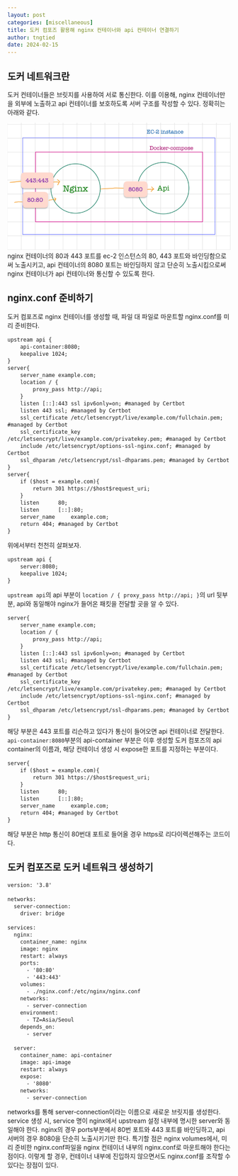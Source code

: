 ```yaml
---
layout: post
categories: [miscellaneous]
title: 도커 컴포즈 활용해 nginx 컨테이너와 api 컨테이너 연결하기
author: tngtied
date: 2024-02-15
---
```


## 도커 네트워크란

도커 컨테이너들은 브릿지를 사용하여 서로 통신한다. 이를 이용해, nginx 컨테이너만을 외부에 노출하고 api 컨테이너를 보호하도록 서버 구조를 작성할 수 있다. 정확히는 아래와 같다.

<center><img src="/static/img/nginx-docker-structure.png" alt="Process Layout" style="max-width:100%;"/></center>
nginx 컨테이너의 80과 443 포트를 ec-2 인스턴스의 80, 443 포트와 바인딩함으로써 노출시키고, api 컨테이너의 8080 포트는 바인딩하지 않고 단순히 노출시킴으로써 nginx 컨테이너가 api 컨테이너와 통신할 수 있도록 한다.

## nginx.conf 준비하기

도커 컴포즈로 nginx 컨테이너를 생성할 때, 파일 대 파일로 마운트할 nginx.conf를 미리 준비한다.

```
upstream api {
    api-container:8080;
    keepalive 1024;
}
server{
	server_name example.com;
	location / {
		proxy_pass http://api;
	}
	listen [::]:443 ssl ipv6only=on; #managed by Certbot
	listen 443 ssl; #managed by Certbot
	ssl_certificate /etc/letsencrypt/live/example.com/fullchain.pem; #managed by Certbot
	ssl_certificate_key /etc/letsencrypt/live/example.com/privatekey.pem; #managed by Certbot
	include /etc/letsencrypt/options-ssl-nginx.conf; #managed by Certbot
	ssl_dhparam /etc/letsencrypt/ssl-dhparams.pem; #managed by Certbot
}
server{
	if ($host = example.com){
		return 301 https://$host$request_uri;
	}
	listen		80;
	listen		[::]:80;
	server_name 	example.com;
	return 404; #managed by Certbot
}
```

위에서부터 천천히 살펴보자.

```
upstream api {
    server:8080;
    keepalive 1024;
}
```

`upstream api`의 api 부분이 `location / { proxy_pass http://api; }`의 url 뒷부분, api와 동일해야 nginx가 들어온 패킷을 전달할 곳을 알 수 있다.

```
server{
	server_name example.com;
	location / {
		proxy_pass http://api;
	}
	listen [::]:443 ssl ipv6only=on; #managed by Certbot
	listen 443 ssl; #managed by Certbot
	ssl_certificate /etc/letsencrypt/live/example.com/fullchain.pem; #managed by Certbot
	ssl_certificate_key /etc/letsencrypt/live/example.com/privatekey.pem; #managed by Certbot
	include /etc/letsencrypt/options-ssl-nginx.conf; #managed by Certbot
	ssl_dhparam /etc/letsencrypt/ssl-dhparams.pem; #managed by Certbot
}
```

해당 부분은 443 포트를 리슨하고 있다가 통신이 들어오면 api 컨테이너로 전달한다.
`api-container:8080`부분의 api-container 부분은 이후 생성할 도커 컴포즈의 api container의 이름과, 해당 컨테이너 생성 시 expose한 포트를 지정하는 부분이다.

```
server{
	if ($host = example.com){
		return 301 https://$host$request_uri;
	}
	listen		80;
	listen		[::]:80;
	server_name 	example.com;
	return 404; #managed by Certbot
}
```

해당 부분은 http 통신이 80번대 포트로 들어올 경우 https로 리다이렉션해주는 코드이다.

## 도커 컴포즈로 도커 네트워크 생성하기

```
version: '3.8'

networks:
  server-connection:
    driver: bridge

services:
  nginx:
    container_name: nginx
    image: nginx
    restart: always
    ports:
      - '80:80'
      - '443:443'
    volumes:
      - ./nginx.conf:/etc/nginx/nginx.conf
    networks:
      - server-connection
    environment:
      - TZ=Asia/Seoul
    depends_on:
      - server

  server:
    container_name: api-container
    image: api-image
    restart: always
    expose:
      - '8080'
    networks:
      - server-connection
```

networks를 통해 server-connection이라는 이름으로 새로운 브릿지를 생성한다. service 생성 시, service 명이 nginx에서 upstream 설정 내부에 명시한 server와 동일해야 한다.
nginx의 경우 ports부분에서 80번 포트와 443 포트를 바인딩하고, api 서버의 경우 8080을 단순히 노출시키기만 한다.
특기할 점은 nginx volumes에서, 미리 준비한 nginx.conf파일을 nginx 컨테이너 내부의 nginx.conf로 마운트해야 한다는 점이다. 이렇게 할 경우, 컨테이너 내부에 진입하지 않으면서도 nginx.conf를 조작할 수 있다는 장점이 있다.
